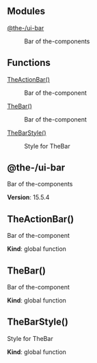 <!--- Code generated by @the-/script-doc. DO NOT EDIT. -->

## Modules

<dl>
<dt><a href="#module_@the-/ui-bar">@the-/ui-bar</a></dt>
<dd><p>Bar of the-components</p>
</dd>
</dl>

## Functions

<dl>
<dt><a href="#TheActionBar">TheActionBar()</a></dt>
<dd><p>Bar of the-component</p>
</dd>
<dt><a href="#TheBar">TheBar()</a></dt>
<dd><p>Bar of the-component</p>
</dd>
<dt><a href="#TheBarStyle">TheBarStyle()</a></dt>
<dd><p>Style for TheBar</p>
</dd>
</dl>

<a name="module_@the-/ui-bar"></a>

## @the-/ui-bar
Bar of the-components

**Version**: 15.5.4  
<a name="TheActionBar"></a>

## TheActionBar()
Bar of the-component

**Kind**: global function  
<a name="TheBar"></a>

## TheBar()
Bar of the-component

**Kind**: global function  
<a name="TheBarStyle"></a>

## TheBarStyle()
Style for TheBar

**Kind**: global function  
